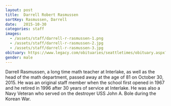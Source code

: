 ```yaml
---
layout: post
title:  Darrell Robert Rasmussen
sortKey: Rasmussen, Darrell
date:   2015-10-30
categories: staff
images:
  - /assets/staff/darrell-r-rasmussen-1.png
  - /assets/staff/darrell-r-rasmussen-2.jpg
  - /assets/staff/darrell-r-rasmussen-3.jpg
obituary: https://www.legacy.com/obituaries/seattletimes/obituary.aspx?n=darrell-robert-rasmussen&pid=176371282
gender: male
---
```

Darrell Rasmussen, a long time math teacher at Interlake, as well as the head of the math department, passed away at the age of 81 on October 30, 2015. He was an original staff member when the school first opened in 1967 and he retired in 1996 after 30 years of service at Interlake. He was also a Navy Veteran who served on the destroyer USS John A. Bole during the Korean War.
